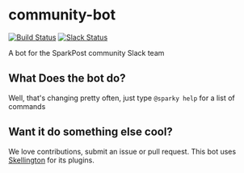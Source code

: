 # community-bot
[![Build Status](https://travis-ci.org/SparkPost/community-bot.svg?branch=master)](https://travis-ci.org/SparkPost/community-bot)
[![Slack Status](http://slack.sparkpost.com/badge.svg)](http://slack.sparkpost.com)

A bot for the SparkPost community Slack team

## What Does the bot do?

Well, that's changing pretty often, just type `@sparky help` for a list of commands

## Want it do something else cool?

We love contributions, submit an issue or pull request. This bot uses [Skellington](https://www.npmjs.com/package/skellington)
for its plugins.
